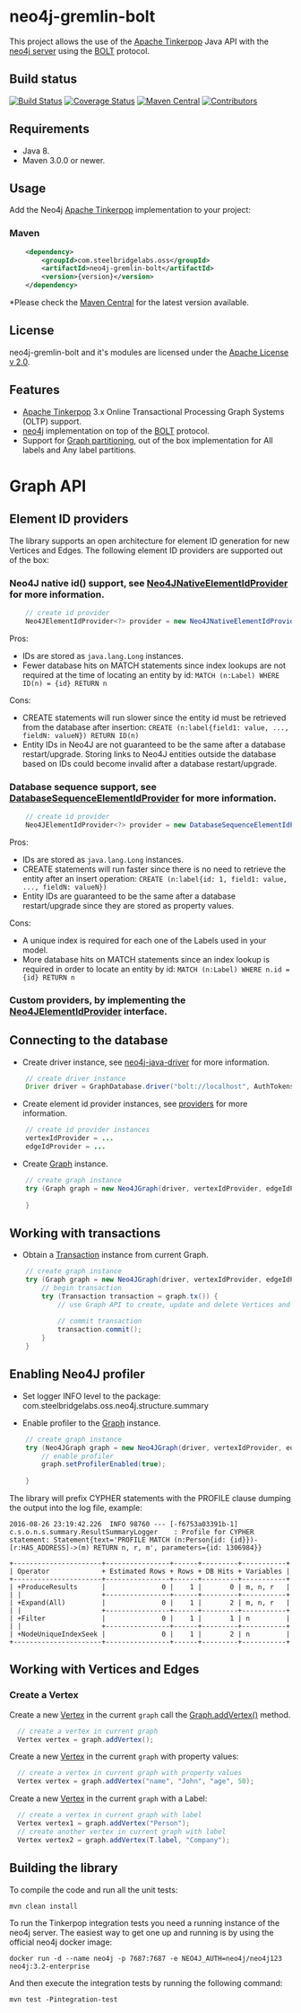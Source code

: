 # neo4j-gremlin-bolt

This project allows the use of the [Apache Tinkerpop](http://tinkerpop.apache.org/) Java API with the [neo4j server](http://neo4j.com/) using the [BOLT](https://github.com/neo4j/neo4j-java-driver) protocol.

## Build status

[![Build Status](https://travis-ci.org/SteelBridgeLabs/neo4j-gremlin-bolt.svg?branch=master)](https://travis-ci.org/SteelBridgeLabs/neo4j-gremlin-bolt)
[![Coverage Status](https://coveralls.io/repos/github/SteelBridgeLabs/neo4j-gremlin-bolt/badge.svg?branch=master)](https://coveralls.io/github/SteelBridgeLabs/neo4j-gremlin-bolt?branch=master)
[![Maven Central](https://maven-badges.herokuapp.com/maven-central/com.steelbridgelabs.oss/neo4j-gremlin-bolt/badge.svg?style=flat-square)](https://maven-badges.herokuapp.com/maven-central/com.steelbridgelabs.oss/neo4j-gremlin-bolt/)
[![Contributors](https://img.shields.io/github/contributors/SteelBridgeLabs/neo4j-gremlin-bolt.svg)](https://img.shields.io/github/contributors/SteelBridgeLabs/neo4j-gremlin-bolt.svg)

## Requirements

* Java 8.
* Maven 3.0.0 or newer.

## Usage

Add the Neo4j [Apache Tinkerpop](http://tinkerpop.apache.org/) implementation to your project:

### Maven

```xml
    <dependency>
        <groupId>com.steelbridgelabs.oss</groupId>
        <artifactId>neo4j-gremlin-bolt</artifactId>
        <version>{version}</version>
    </dependency>
```

*Please check the [Maven Central](https://maven-badges.herokuapp.com/maven-central/com.steelbridgelabs.oss/neo4j-gremlin-bolt/) for the latest version available.

## License

neo4j-gremlin-bolt and it's modules are licensed under the [Apache License v 2.0](http://www.apache.org/licenses/LICENSE-2.0).

## Features

* [Apache Tinkerpop](http://tinkerpop.apache.org/) 3.x Online Transactional Processing Graph Systems (OLTP) support.
* [neo4j](http://neo4j.com/) implementation on top of the [BOLT](https://github.com/neo4j/neo4j-java-driver) protocol.
* Support for [Graph partitioning](https://github.com/SteelBridgeLabs/neo4j-gremlin-bolt/blob/master/src/main/java/com/steelbridgelabs/oss/neo4j/structure/Neo4JReadPartition.java), out of the box implementation for All labels and Any label partitions.

# Graph API

## Element ID providers

The library supports an open architecture for element ID generation for new Vertices and Edges. The following element ID providers are supported out of the box:

### Neo4J native id() support, see [Neo4JNativeElementIdProvider](https://github.com/SteelBridgeLabs/neo4j-gremlin-bolt/blob/master/src/main/java/com/steelbridgelabs/oss/neo4j/structure/providers/Neo4JNativeElementIdProvider.java) for more information.

```java
    // create id provider
    Neo4JElementIdProvider<?> provider = new Neo4JNativeElementIdProvider();
```
Pros:

 * IDs are stored as `java.lang.Long` instances.
 * Fewer database hits on MATCH statements since index lookups are not required at the time of locating an entity by id: `MATCH (n:Label) WHERE ID(n) = {id} RETURN n`

Cons:

 * CREATE statements will run slower since the entity id must be retrieved from the database after insertion: `CREATE (n:label{field1: value, ..., fieldN: valueN}) RETURN ID(n)` 
 * Entity IDs in Neo4J are not guaranteed to be the same after a database restart/upgrade. Storing links to Neo4J entities outside the database based on IDs could become invalid after a database restart/upgrade. 
 
### Database sequence support, see [DatabaseSequenceElementIdProvider](https://github.com/SteelBridgeLabs/neo4j-gremlin-bolt/blob/master/src/main/java/com/steelbridgelabs/oss/neo4j/structure/providers/DatabaseSequenceElementIdProvider.java) for more information.

```java
    // create id provider
    Neo4JElementIdProvider<?> provider = new DatabaseSequenceElementIdProvider(driver);
```
Pros:

 * IDs are stored as `java.lang.Long` instances.
 * CREATE statements will run faster since there is no need to retrieve the entity after an insert operation: `CREATE (n:label{id: 1, field1: value, ..., fieldN: valueN})` 
 * Entity IDs are guaranteed to be the same after a database restart/upgrade since they are stored as property values. 

Cons:

 * A unique index is required for each one of the Labels used in your model.
 * More database hits on MATCH statements since an index lookup is required in order to locate an entity by id: `MATCH (n:Label) WHERE n.id = {id} RETURN n`

### Custom providers, by implementing the [Neo4JElementIdProvider](https://github.com/SteelBridgeLabs/neo4j-gremlin-bolt/blob/master/src/main/java/com/steelbridgelabs/oss/neo4j/structure/Neo4JElementIdProvider.java) interface.

## Connecting to the database

* Create driver instance, see [neo4j-java-driver](https://github.com/neo4j/neo4j-java-driver) for more information.

```java
    // create driver instance
    Driver driver = GraphDatabase.driver("bolt://localhost", AuthTokens.basic("neo4j", "neo4j"));
```

* Create element id provider instances, see [providers](#element-id-providers) for more information. 

```java
    // create id provider instances
    vertexIdProvider = ...
    edgeIdProvider = ...
```

* Create [Graph](http://tinkerpop.apache.org/javadocs/current/core/org/apache/tinkerpop/gremlin/structure/Graph.html) instance.

```java
    // create graph instance
    try (Graph graph = new Neo4JGraph(driver, vertexIdProvider, edgeIdProvider)) {
        
    }
```

## Working with transactions

* Obtain a [Transaction](http://tinkerpop.apache.org/javadocs/current/core/org/apache/tinkerpop/gremlin/structure/Transaction.html) instance from current Graph.

```java
    // create graph instance
    try (Graph graph = new Neo4JGraph(driver, vertexIdProvider, edgeIdProvider)) {
        // begin transaction
        try (Transaction transaction = graph.tx()) {
            // use Graph API to create, update and delete Vertices and Edges
            
            // commit transaction
            transaction.commit();
        }
    }
```

## Enabling Neo4J profiler

* Set logger INFO level to the package: com.steelbridgelabs.oss.neo4j.structure.summary 

* Enable profiler to the [Graph](http://tinkerpop.apache.org/javadocs/current/core/org/apache/tinkerpop/gremlin/structure/Graph.html) instance.

```java
    // create graph instance
    try (Neo4JGraph graph = new Neo4JGraph(driver, vertexIdProvider, edgeIdProvider)) {
        // enable profiler
        graph.setProfilerEnabled(true);
        
    }
```

The library will prefix CYPHER statements with the PROFILE clause dumping the output into the log file, example: 

````
2016-08-26 23:19:42.226  INFO 98760 --- [-f6753a03391b-1] c.s.o.n.s.summary.ResultSummaryLogger    : Profile for CYPHER statement: Statement{text='PROFILE MATCH (n:Person{id: {id}})-[r:HAS_ADDRESS]->(m) RETURN n, r, m', parameters={id: 1306984}}

+----------------------+----------------+------+---------+-----------+
| Operator             + Estimated Rows + Rows + DB Hits + Variables |
+----------------------+----------------+------+---------+-----------+
| +ProduceResults      |              0 |    1 |       0 | m, n, r   |
| |                    +----------------+------+---------+-----------+
| +Expand(All)         |              0 |    1 |       2 | m, n, r   |
| |                    +----------------+------+---------+-----------+
| +Filter              |              0 |    1 |       1 | n         |
| |                    +----------------+------+---------+-----------+
| +NodeUniqueIndexSeek |              0 |    1 |       2 | n         |
+----------------------+----------------+------+---------+-----------+
````

## Working with Vertices and Edges

### Create a Vertex

Create a new [Vertex](http://tinkerpop.apache.org/javadocs/current/core/org/apache/tinkerpop/gremlin/structure/Vertex.html) in the current `graph` call the [Graph.addVertex()](http://tinkerpop.apache.org/javadocs/current/core/org/apache/tinkerpop/gremlin/structure/Graph.html#addVertex-java.lang.Object...-) method.

```java
  // create a vertex in current graph
  Vertex vertex = graph.addVertex();
```

Create a new [Vertex](http://tinkerpop.apache.org/javadocs/current/core/org/apache/tinkerpop/gremlin/structure/Vertex.html) in the current `graph` with property values: 

```java
  // create a vertex in current graph with property values
  Vertex vertex = graph.addVertex("name", "John", "age", 50);
```

Create a new [Vertex](http://tinkerpop.apache.org/javadocs/current/core/org/apache/tinkerpop/gremlin/structure/Vertex.html) in the current `graph` with a Label: 

```java
  // create a vertex in current graph with label
  Vertex vertex1 = graph.addVertex("Person");
  // create another vertex in current graph with label
  Vertex vertex2 = graph.addVertex(T.label, "Company");
```

## Building the library

To compile the code and run all the unit tests:

````
mvn clean install
````

To run the Tinkerpop integration tests you need a running instance of the neo4j
server. The easiest way to get one up and running is by using the official neo4j
docker image:

````
docker run -d --name neo4j -p 7687:7687 -e NEO4J_AUTH=neo4j/neo4j123 neo4j:3.2-enterprise
````

And then execute the integration tests by running the following command:

````
mvn test -Pintegration-test
````
